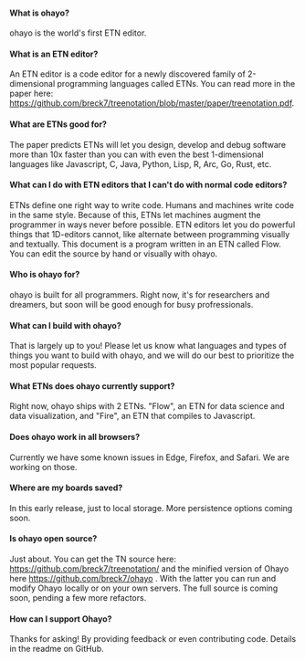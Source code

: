#### What is ohayo?

ohayo is the world's first ETN editor.

#### What is an ETN editor?

An ETN editor is a code editor for a newly discovered family of 2-dimensional programming
languages called ETNs. You can read more in the paper here: https://github.com/breck7/treenotation/blob/master/paper/treenotation.pdf.

#### What are ETNs good for?

The paper predicts ETNs will let you design, develop and debug software more than 10x faster than you can
with even the best 1-dimensional languages like Javascript, C, Java, Python, Lisp, R, Arc, Go, Rust, etc.

#### What can I do with ETN editors that I can't do with normal code editors?

ETNs define one right way to write code. Humans and machines write code in the same style.
Because of this, ETNs let machines augment the programmer in ways never before possible. ETN editors let you do powerful things that 1D-editors cannot, like alternate between programming visually and textually. This document
is a program written in an ETN called Flow. You can edit the source by hand or visually with ohayo.

#### Who is ohayo for?

ohayo is built for all programmers. Right now, it's for researchers and dreamers, but soon will be
good enough for busy profressionals.

#### What can I build with ohayo?

That is largely up to you! Please let us know what languages and types of things you want to build with ohayo,
and we will do our best to prioritize the most popular requests.

#### What ETNs does ohayo currently support?

Right now, ohayo ships with 2 ETNs. "Flow", an ETN for data science and data visualization,
and "Fire", an ETN that compiles to Javascript.

#### Does ohayo work in all browsers?

Currently we have some known issues in Edge, Firefox, and Safari. We are working on those.

#### Where are my boards saved?

In this early release, just to local storage. More persistence options coming soon.

#### Is ohayo open source?

Just about. You can get the TN source here: https://github.com/breck7/treenotation/ and the minified
version of Ohayo here https://github.com/breck7/ohayo . With the latter you can run and modify Ohayo
locally or on your own servers. The full source is coming soon, pending a few more refactors.

#### How can I support Ohayo?

Thanks for asking! By providing feedback or even contributing code. Details in the
readme on GitHub.





